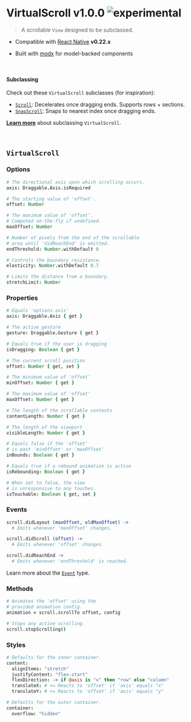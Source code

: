 
# VirtualScroll v1.0.0 ![experimental](https://img.shields.io/badge/stability-experimental-EC5315.svg?style=flat)

> A scrollable `View` designed to be subclassed.

- Compatible with [React Native](https://github.com/facebook/react-native) **v0.22.x**

- Built with [modx](https://github.com/aleclarson/modx) for model-backed components

&nbsp;

#### Subclassing

Check out these `VirtualScroll` subclasses (for inspiration):
- [`Scroll`](https://github.com/aleclarson/Scroll): Decelerates once dragging ends. Supports rows + sections.
- [`SnapScroll`](https://github.com/aleclarson/SnapScroll): Snaps to nearest index once dragging ends.

[**Learn more**](subclassing.md) about subclassing `VirtualScroll`.

&nbsp;

## `VirtualScroll`

### Options

```coffee
# The directional axis upon which scrolling occurs.
axis: Draggable.Axis.isRequired

# The starting value of 'offset'.
offset: Number

# The maximum value of 'offset'.
# Computed on-the-fly if undefined.
maxOffset: Number

# Number of pixels from the end of the scrollable
# area until 'didReachEnd' is emitted.
endThreshold: Number.withDefault 0

# Controls the boundary resistance.
elasticity: Number.withDefault 0.7

# Limits the distance from a boundary.
stretchLimit: Number
```

### Properties

```coffee
# Equals 'options.axis'
axis: Draggable.Axis { get }

# The active gesture
gesture: Draggable.Gesture { get }

# Equals true if the user is dragging
isDragging: Boolean { get }

# The current scroll position
offset: Number { get, set }

# The minimum value of 'offset'
minOffset: Number { get }

# The maximum value of 'offset'
maxOffset: Number { get }

# The length of the scrollable contents
contentLength: Number { get }

# The length of the viewport
visibleLength: Number { get }

# Equals false if the 'offset'
# is past 'minOffset' or 'maxOffset'
inBounds: Boolean { get }

# Equals true if a rebound animation is active
isRebounding: Boolean { get }

# When set to false, the view
# is unresponsive to any touches.
isTouchable: Boolean { get, set }
```

### Events

```coffee
scroll.didLayout (maxOffset, oldMaxOffset) ->
  # Emits whenever 'maxOffset' changes.

scroll.didScroll (offset) ->
  # Emits whenever 'offset' changes.

scroll.didReachEnd ->
  # Emits whenever 'endThreshold' is reached.
```

Learn more about the [`Event`](https://github.com/aleclarson/Event) type.

### Methods

```coffee
# Animates the 'offset' using the
# provided animation config.
animation = scroll.scrollTo offset, config

# Stops any active scrolling.
scroll.stopScrolling()
```

### Styles

```coffee
# Defaults for the inner container.
content:
  alignItems: "stretch"
  justifyContent: "flex-start"
  flexDirection: -> if @axis is "x" then "row" else "column"
  translateX: # <= Reacts to 'offset' if 'axis' equals "x"
  translateY: # <= Reacts to 'offset' if 'axis' equals "y"

# Defaults for the outer container.
container:
  overflow: "hidden"
```
